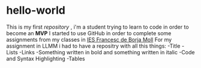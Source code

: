 # hello-world
This is my first *repository*
, i'm a student trying to learn to code in order to become an **MVP**
I started to use GitHub in order to complete some assignments from my classes in [IES Francesc de Borja Moll](http://www.iesfbmoll.org/)
For my assignment in LLMM i had to have a repositry with all this things:
  -Title
  -Lists
  -Links
  -Something written in bold and something written in italic
  -Code and Syntax Highlighting
  -Tables
